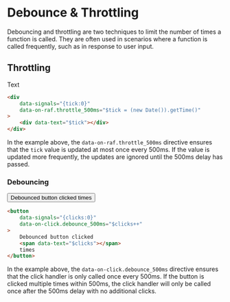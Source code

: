 # Debounce & Throttling

Debouncing and throttling are two techniques to limit the number of times a function is called. They are often used in scenarios where a function is called frequently, such as in response to user input.

## Throttling

<div class="bg-secondary text-secondary-content p-8 rounded-box font-bold font-mono text-6xl" data-signals="{tick:0}" data-on-raf.throttle_500ms="$tick = (new Date()).getTime()">
<div data-text="$tick">Text</div>
</div>

```html
<div
    data-signals="{tick:0}"
    data-on-raf.throttle_500ms="$tick = (new Date()).getTime()"
>
    <div data-text="$tick"></div>
</div>
```

In the example above, the `data-on-raf.throttle_500ms` directive ensures that the `tick` value is updated at most once every 500ms. If the value is updated more frequently, the updates are ignored until the 500ms delay has passed.

### Debouncing

<button class="btn btn-primary btn-lg" data-signals="{clicks:0}" data-on-click.debounce_500ms="$clicks++">Debounced button clicked<span data-text="$clicks"> times</span>
</button>

```html
<button
    data-signals="{clicks:0}"
    data-on-click.debounce_500ms="$clicks++"
>
    Debounced button clicked
    <span data-text="$clicks"></span>
    times
</button>
```

In the example above, the `data-on-click.debounce_500ms` directive ensures that the click handler is only called once every 500ms. If the button is clicked multiple times within 500ms, the click handler will only be called once after the 500ms delay with no additional clicks.
